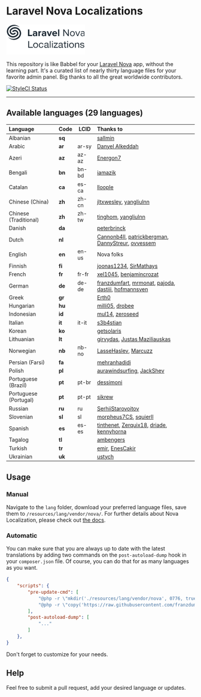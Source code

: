 # Laravel Nova Localizations

![Laravel Nova Localization Logo](./logo.png)

This repository is like Babbel for your [Laravel Nova](https://nova.laravel.com) app, without the learning part. It's a curated list of nearly thirty language files for your favorite admin panel. Big thanks to all the great worldwide contributors.

[![StyleCI Status](https://github.styleci.io/repos/145764698/shield)](https://github.styleci.io/repos/145764698)

---

## Available languages (29 languages)

| Language | Code | LCID | Thanks to |
| :--- | ------------- | ------------- | :--- |
| Albanian  | **sq** |  | [sallmin](https://github.com/sallmin) |
| Arabic  | **ar** | ar-sy | [Danyel Alkeddah](https://github.com/K3DVII)  |
| Azeri | **az** | az-az | [Energon7](https://github.com/Energon7) |
| Bengali  | **bn** | bn-bd | [iamazik](https://github.com/iamazik) |
| Catalan  | **ca** | es-ca | [lloople](https://github.com/lloople) |
| Chinese (China) | **zh** | zh-cn | [jltxwesley](https://github.com/jltxwesley), [yangliulnn](https://github.com/yangliulnn) |
| Chinese (Traditional)  | **zh** | zh-tw | [tinghom](https://github.com/tinghom), [yangliulnn](https://github.com/yangliulnn) |
| Danish  | **da** |  | [peterbrinck](https://github.com/peterbrinck) |
| Dutch  | **nl** |  | [Cannonb4ll](https://github.com/Cannonb4ll), [patrickbergman](https://github.com/patrickbergman), [DannyStreur](https://github.com/DannyStreur), [ovvessem](https://github.com/ovvessem) |
| English  | **en** | en-us | Nova folks |
| Finnish  | **fi** |  | [joonas1234](https://github.com/joonas1234), [SirMathays](https://github.com/SirMathays) |
| French  | **fr** | fr-fr | [xel1045](https://github.com/xel1045), [benjamincrozat](https://github.com/benjamincrozat) |
| German | **de** | de-de | [franzdumfart](https://github.com/franzdumfart), [mrmonat](https://github.com/mrmonat), [pajoda](https://github.com/pajoda), [dastiii](https://github.com/dastiii), [hofmannsven](https://github.com/hofmannsven) |
| Greek  | **gr** |  | [Erth0](https://github.com/Erth0) |
| Hungarian  | **hu** |  | [milli05](https://github.com/milli05), [drobee](https://github.com/drobee) |
| Indonesian  | **id** |  | [mul14](https://github.com/mul14), [zeroseed](https://github.com/zeroseed) |
| Italian  | **it** | it-it | [s3b4stian](https://github.com/s3b4stian) |
| Korean  | **ko** |  | [getsolaris](https://github.com/getsolaris) |
| Lithuanian  | **lt** |  | [girvydas](https://github.com/girvydas), [Justas Maziliauskas](https://github.com/justutiz) |
| Norwegian | **nb** | nb-no | [LasseHaslev](https://github.com/LasseHaslev), [Marcuzz](https://github.com/Marcuzz) |
| Persian (Farsi)  | **fa** |  | [mehranhadidi](https://github.com/mehranhadidi) |
| Polish  | **pl** |  | [aurawindsurfing](https://github.com/aurawindsurfing), [JackShev](https://github.com/JackShev) |
| Portuguese (Brazil)  | **pt** | pt-br | [dessimoni](https://github.com/dessimoni) |
| Portuguese (Portugal) | **pt** | pt-pt | [sikrew](https://github.com/sikrew) |
| Russian  | **ru** | ru | [SerhiiStarovoitov](https://github.com/SerhiiStarovoitov) |
| Slovenian  | **sl** | sl | [morpheus7CS](https://github.com/morpheus7CS), [squierll](https://github.com/squierll) |
| Spanish  | **es** | es-es | [tinthenet](https://github.com/tinthenet), [Zerquix18](https://github.com/Zerquix18), [driade](https://github.com/driade), [kennyhorna](https://github.com/kennyhorna) |
| Tagalog  | **tl** |  | [ambengers](https://github.com/ambengers) |
| Turkish  | **tr** |  | [emir](https://github.com/emir), [EnesCakir](https://github.com/EnesCakir) |
| Ukrainian  | **uk** |  | [ustych](https://github.com/ustych) |

## Usage

### Manual

Navigate to the `lang` folder, download your preferred language files, save them to `/resources/lang/vendor/nova/`.
For further details about Nova Localization, please check out [the docs](https://nova.laravel.com/docs/1.0/customization/localization.html).

### Automatic

You can make sure that you are always up to date with the latest translations by adding two commands on the `post-autoload-dump` hook in your `composer.json` file. Of course, you can do that for as many languages as you want.

```json
{
    "scripts": {
        "pre-update-cmd": [
            "@php -r \"mkdir('./resources/lang/vendor/nova', 0776, true);\"",
            "@php -r \"copy('https://raw.githubusercontent.com/franzdumfart/laravel-nova-localizations/master/lang/fr.json', './resources/lang/vendor/nova/fr.json') || exit (1);\""
        ],
        "post-autoload-dump": [
            "..."
        ]
    },
}
```

Don't forget to customize for your needs.

## Help

Feel free to submit a pull request, add your desired language or updates.
